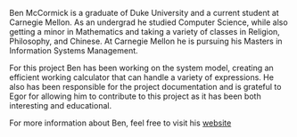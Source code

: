 Ben McCormick is a graduate of Duke University and a current student at Carnegie Mellon.  As an undergrad he studied Computer Science, while also getting a minor in Mathematics and taking a variety of classes in Religion, Philosophy, and Chinese.  At Carnegie Mellon he is pursuing his Masters in Information Systems Management.

For this project Ben has been working on the system model, creating an efficient working calculator that can handle a variety of expressions. He also has been responsible for the project documentation and is grateful to Egor for allowing him to contribute to this project as it has been both interesting and educational.

For more information about Ben, feel free to visit his [website](http://www.bmccormick.com)